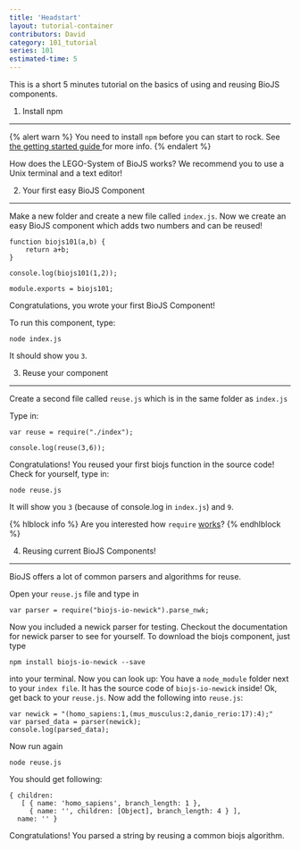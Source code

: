 ```yaml
---
title: 'Headstart'
layout: tutorial-container
contributors: David
category: 101_tutorial
series: 101
estimated-time: 5 
---
```


This is a short 5 minutes tutorial on the basics of using and reusing BioJS components.

1) Install npm
-------------------------

{% alert warn %}
You need to install `npm` before you can start to rock. See <a href="20_getting_started.html"> the getting started guide </a> for more info.
{% endalert %}

How does the LEGO-System of BioJS works?
We recommend you to use a Unix terminal and a text editor!


2) Your first easy BioJS Component
-------------------------

Make a new folder and create a new file called `index.js`.
Now we create an easy BioJS component which adds two numbers and can be reused!

~~~
function biojs101(a,b) {
    return a+b;
}

console.log(biojs101(1,2)); 

module.exports = biojs101; 
~~~

Congratulations, you wrote your first BioJS Component!

To run this component, type:

~~~
node index.js 
~~~

It should show you `3`.

3) Reuse your component
-------------------------

Create a second file called `reuse.js` which is in the same folder as `index.js`

Type in:

~~~
var reuse = require("./index");

console.log(reuse(3,6));
~~~

Congratulations! You reused your first biojs function in the source code!
Check for yourself, type in:

~~~
node reuse.js 
~~~

It will show you `3` (because of console.log in `index.js`) and `9`.

{% hlblock info %}
Are you interested how `require` [works](https://github.com/maxogden/art-of-node#how-require-works)?
{% endhlblock %}

4) Reusing current BioJS Components!
----------------------------

BioJS offers a lot of common parsers and algorithms for reuse.

Open your `reuse.js` file and type in

~~~
var parser = require("biojs-io-newick").parse_nwk;
~~~

Now you included a newick parser for testing. Checkout the documentation for newick parser to see for yourself.
To download the biojs component, just type  

~~~
npm install biojs-io-newick --save
~~~

into your terminal. Now you can look up:
You have a `node_module` folder next to your `index file`. It has the source code of `biojs-io-newick` inside!
Ok, get back to your `reuse.js`.
Now add the following into `reuse.js`:

~~~
var newick = "(homo_sapiens:1,(mus_musculus:2,danio_rerio:17):4);"
var parsed_data = parser(newick);
console.log(parsed_data);
~~~

Now run again 

~~~
node reuse.js
~~~

You should get following:

~~~
{ children:
   [ { name: 'homo_sapiens', branch_length: 1 },
     { name: '', children: [Object], branch_length: 4 } ],
  name: '' }
~~~

Congratulations!
You parsed a string by reusing a common biojs algorithm.
